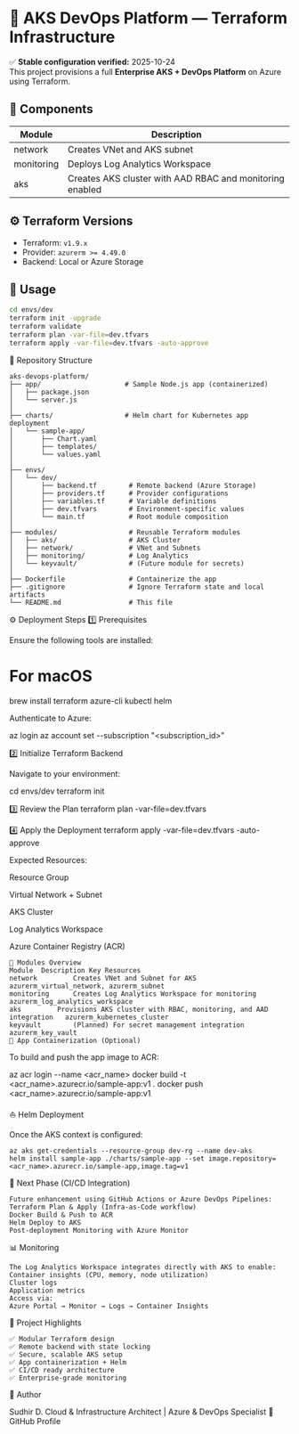 
# 🧭 AKS DevOps Platform — Terraform Infrastructure

✅ **Stable configuration verified:** 2025-10-24  
This project provisions a full **Enterprise AKS + DevOps Platform** on Azure using Terraform.

## 🚀 Components

| Module | Description |
|---------|--------------|
| network | Creates VNet and AKS subnet |
| monitoring | Deploys Log Analytics Workspace |
| aks | Creates AKS cluster with AAD RBAC and monitoring enabled |

## ⚙️ Terraform Versions
- Terraform: `v1.9.x`
- Provider: `azurerm >= 4.49.0`
- Backend: Local or Azure Storage

## 🧠 Usage

```bash
cd envs/dev
terraform init -upgrade
terraform validate
terraform plan -var-file=dev.tfvars
terraform apply -var-file=dev.tfvars -auto-approve

```
📁 Repository Structure
```
aks-devops-platform/
├── app/                     # Sample Node.js app (containerized)
│   ├── package.json
│   └── server.js
│
├── charts/                  # Helm chart for Kubernetes app deployment
│   └── sample-app/
│       ├── Chart.yaml
│       ├── templates/
│       └── values.yaml
│
├── envs/
│   └── dev/
│       ├── backend.tf        # Remote backend (Azure Storage)
│       ├── providers.tf      # Provider configurations
│       ├── variables.tf      # Variable definitions
│       ├── dev.tfvars        # Environment-specific values
│       └── main.tf           # Root module composition
│
├── modules/                  # Reusable Terraform modules
│   ├── aks/                  # AKS Cluster
│   ├── network/              # VNet and Subnets
│   ├── monitoring/           # Log Analytics
│   └── keyvault/             # (Future module for secrets)
│
├── Dockerfile                # Containerize the app
├── .gitignore                # Ignore Terraform state and local artifacts
└── README.md                 # This file
```
⚙️ Deployment Steps
1️⃣
 Prerequisites

Ensure the following tools are installed:

# For macOS
brew install terraform azure-cli kubectl helm


Authenticate to Azure:

az login
az account set --subscription "<subscription_id>"

2️⃣ Initialize Terraform Backend

Navigate to your environment:

cd envs/dev
terraform init

3️⃣ Review the Plan
terraform plan -var-file=dev.tfvars

4️⃣ Apply the Deployment
terraform apply -var-file=dev.tfvars -auto-approve


Expected Resources:

Resource Group

Virtual Network + Subnet

AKS Cluster

Log Analytics Workspace

Azure Container Registry (ACR)

```
🧱 Modules Overview
Module	Description	Key Resources
network			Creates VNet and Subnet for AKS	azurerm_virtual_network, azurerm_subnet
monitoring		Creates Log Analytics Workspace for monitoring	azurerm_log_analytics_workspace
aks			Provisions AKS cluster with RBAC, monitoring, and AAD integration	azurerm_kubernetes_cluster
keyvault		(Planned) For secret management integration	azurerm_key_vault
🐳 App Containerization (Optional)
```
To build and push the app image to ACR:

az acr login --name <acr_name>
docker build -t <acr_name>.azurecr.io/sample-app:v1 .
docker push <acr_name>.azurecr.io/sample-app:v1

⛵ Helm Deployment

Once the AKS context is configured:
```
az aks get-credentials --resource-group dev-rg --name dev-aks
helm install sample-app ./charts/sample-app --set image.repository=<acr_name>.azurecr.io/sample-app,image.tag=v1
```
🧩 Next Phase (CI/CD Integration)
```
Future enhancement using GitHub Actions or Azure DevOps Pipelines:
Terraform Plan & Apply (Infra-as-Code workflow)
Docker Build & Push to ACR
Helm Deploy to AKS
Post-deployment Monitoring with Azure Monitor
```
📊 Monitoring
```
The Log Analytics Workspace integrates directly with AKS to enable:
Container insights (CPU, memory, node utilization)
Cluster logs
Application metrics
Access via:
Azure Portal → Monitor → Logs → Container Insights
```
🏁 Project Highlights
```
✅ Modular Terraform design
✅ Remote backend with state locking
✅ Secure, scalable AKS setup
✅ App containerization + Helm
✅ CI/CD ready architecture
✅ Enterprise-grade monitoring
```
👤 Author

Sudhir D.
Cloud & Infrastructure Architect | Azure & DevOps Specialist
🔗 GitHub Profile

